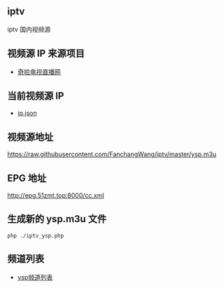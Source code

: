 ## iptv
iptv 国内视频源

## 视频源 IP 来源项目
- [奇哈电视直播网](http://ysp.dszbdq.cn)

## 当前视频源 IP
- [ip.json](./ip.json)

## 视频源地址
<https://raw.githubusercontent.com/FanchangWang/iptv/master/ysp.m3u>

## EPG 地址
<http://epg.51zmt.top:8000/cc.xml>

## 生成新的 ysp.m3u 文件
```code
php ./iptv_ysp.php
```

## 频道列表
- [ysp频道列表](./CHANNEL_YSP.md)
